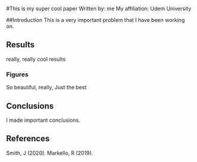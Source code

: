
#This is my super cool paper 
Written by: me 
My affiliation: Udem University 

##Introduction 
This is a very important problem that I have been working on.
## Results 

really, really cool results 

### Figures 
So beautiful, really, Just the best 

## Conclusions

I made important conclusions. 

## References 

Smith, J (2020). 
Markello, R (2019). 
 
